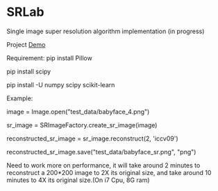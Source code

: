 SRLab
=====

Single image super resolution algorithm implementation (in progress)

Project [Demo](http://shaofeng_2010.gegahost.net/SR/SingleImgSR.html)

Requirement:
pip install Pillow

pip install scipy

pip install -U numpy scipy scikit-learn

Example:

image = Image.open("test_data/babyface_4.png")

sr_image = SRImageFactory.create_sr_image(image)

reconstructed_sr_image = sr_image.reconstruct(2, 'iccv09')

reconstructed_sr_image.save("test_data/babyface_sr.png", "png")

Need to work more on performance, it will take around 2 minutes to reconstruct a 200*200 image to
2X its original size, and take around 10 minutes to 4X its original size.(On i7 Cpu, 8G ram)